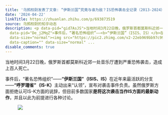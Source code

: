 ```yaml
---
title: '乌鸦校尉发表了文章: “伊斯兰国”究竟与谁为敌？IS恐怖袭击全记录（2013-2024）'
date: '2024-04-22'
linkTitle: https://zhuanlan.zhihu.com/p/693873519
source: 乌鸦校尉的知乎动态
description: <p data-pid="gid7AsJS">当地时间3月22日晚，俄罗斯首都莫斯科近郊一处音乐厅遭到严重恐怖袭击，造成上百人死亡。</p><p
  data-pid="De_j2MqZ">事件后，“著名恐怖组织”——<b>“伊斯兰国”（ISIS、IS）</b>在近年来最活跃的分支——<b>“呼罗珊省”（IS-K）</b>主动出来“认领”，宣布对袭击事件负责。虽然俄罗斯方面拒绝认可IS-K方面的说辞，但目前多数国家<b>是将这次袭击当作IS方面的最新动作</b>，并且以此为前提进行各种讨论。</p><figure
  data-size="normal"><img src="https://pic2.zhimg.com/v2-22eb969bb97c9937eeaa4968566c34c5_1440w.jpg"
  data-caption="" data-size="normal" ...
disable_comments: true
---
```

<p data-pid="gid7AsJS">当地时间3月22日晚，俄罗斯首都莫斯科近郊一处音乐厅遭到严重恐怖袭击，造成上百人死亡。</p><p data-pid="De_j2MqZ">事件后，“著名恐怖组织”——<b>“伊斯兰国”（ISIS、IS）</b>在近年来最活跃的分支——<b>“呼罗珊省”（IS-K）</b>主动出来“认领”，宣布对袭击事件负责。虽然俄罗斯方面拒绝认可IS-K方面的说辞，但目前多数国家<b>是将这次袭击当作IS方面的最新动作</b>，并且以此为前提进行各种讨论。</p><figure data-size="normal"><img src="https://pic2.zhimg.com/v2-22eb969bb97c9937eeaa4968566c34c5_1440w.jpg" data-caption="" data-size="normal" ...